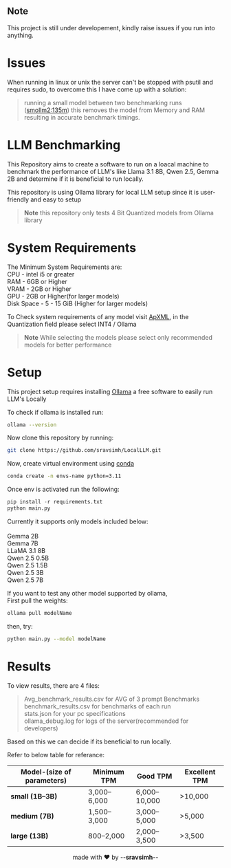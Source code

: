 ## Note
This project is still under developement, kindly raise issues if you run into anything.

# Issues
When running in linux or unix the server can't be stopped with psutil and requires sudo, to overcome this I have come up with a solution:
>running a small model between two benchmarking runs ([smollm2:135m](https://ollama.com/library/smollm2)) this removes the model from Memory and RAM resulting in accurate benchmark timings.

# LLM Benchmarking
This Repository aims to create a software to run on a loacal machine to benchmark the performance of LLM's like Llama 3.1 8B, Qwen 2.5, Gemma 2B and determine if it is beneficial to run locally.

This repository is using Ollama library for local LLM setup since it is user-friendly and easy to setup

>**Note** this repository only tests 4 Bit Quantized models from Ollama library

# System Requirements

The Minimum System Requirements are:<br>
CPU - intel i5 or greater<br>
RAM - 6GB or Higher<br>
VRAM - 2GB or Higher<br>
GPU - 2GB or Higher(for larger models)<br>
Disk Space - 5 - 15 GiB (Higher for larger models)<br>

To Check system requirements of any model visit [ApXML](https://apxml.com/models), in the Quantization field please select INT4 / Ollama

>**Note**
While selecting the models please select only recommended models for better performance


# Setup
This project setup requires installing [Ollama](https://ollama.com/) a free software to easily run LLM's Locally

To check if ollama is installed run:
```bash
ollama --version
```

Now clone this repository by running:<br>
```bash
git clone https://github.com/sravsimh/LocalLLM.git
```
Now, create virtual environment using [conda](https://www.anaconda.com/docs/getting-started/miniconda/main) 
```bash
conda create -n envs-name python=3.11
```

Once env is activated run the following:
```python
pip install -r requirements.txt
python main.py
```
Currently it supports only models included below:<br>
<br>
Gemma 2B <br>
Gemma 7B <br>
LLaMA 3.1 8B <br>
Qwen 2.5 0.5B <br>
Qwen 2.5 1.5B <br>
Qwen 2.5 3B <br>
Qwen 2.5 7B <br>

If you want to test any other model supported by ollama,<br>
First pull the weights:
```bash
ollama pull modelName
```

then, try:
```bash
python main.py --model modelName
```
# Results
To view results, there are 4 files:
>Avg_benchmark_results.csv for AVG of 3 prompt Benchmarks<br>
>benchmark_results.csv for benchmarks of each run<br>
>stats.json for your pc specifications<br>
>ollama_debug.log for logs of the server(recommended for developers)<br>

Based on this we can decide if its beneficial to run locally.

Refer to below table for referance:

| Model-(size of parameters)| Minimum TPM    | Good   TPM   | Excellent TPM |
| ------------------------  | -------------- | ------------ | ------------- |
| **small (1B–3B)**         | 3,000–6,000    | 6,000–10,000 | >10,000       |
| **medium (7B)**           | 1,500–3,000    | 3,000–5,000  | >5,000        |
| **large (13B)**           | 800–2,000      | 2,000–3,500  | >3,500        |




<p align="center">made with ❤️ by --<strong>sravsimh</strong>--</p>


